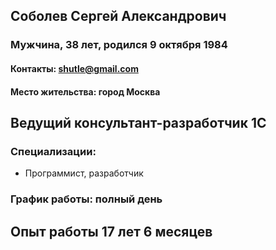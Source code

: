 ## Соболев Сергей Александрович 
### Мужчина, 38 лет, родился 9 октября 1984
#### Контакты: shutle@gmail.com
#### Место жительства: город Москва
## Ведущий консультант-разработчик 1C
### Специализации:
- Программист, разработчик

### График работы: полный день
## Опыт работы 17 лет 6 месяцев